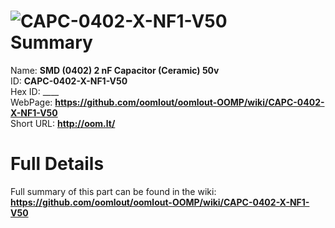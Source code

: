 
![CAPC-0402-X-NF1-V50](https://github.com/oomlout/oomlout-OOMP/blob/master/parts/CAPC-0402-X-NF1-V50/CAPC-0402-X-NF1-V50_420.jpg)   
Summary
=================
  
Name: __SMD (0402) 2 nF Capacitor (Ceramic) 50v__    
ID: __CAPC-0402-X-NF1-V50__   
Hex ID: ____   
WebPage: __https://github.com/oomlout/oomlout-OOMP/wiki/CAPC-0402-X-NF1-V50__   
Short URL: __http://oom.lt/__   

Full Details
==========================
Full summary of this part can be found in the wiki:   
__https://github.com/oomlout/oomlout-OOMP/wiki/CAPC-0402-X-NF1-V50__    

